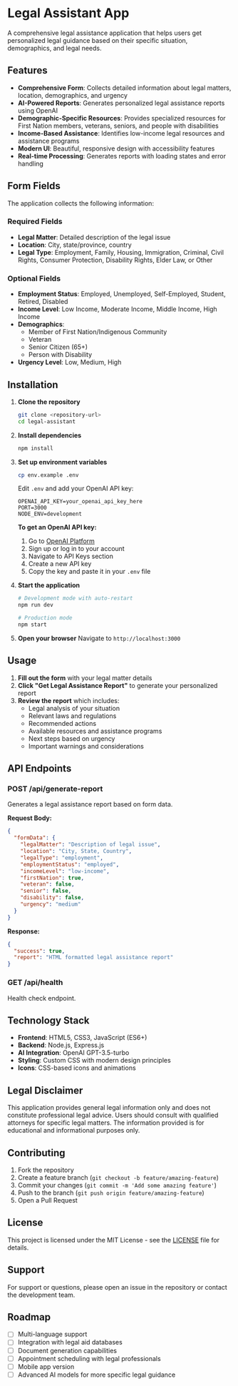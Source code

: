 # Legal Assistant App

A comprehensive legal assistance application that helps users get personalized legal guidance based on their specific situation, demographics, and legal needs.

## Features

- **Comprehensive Form**: Collects detailed information about legal matters, location, demographics, and urgency
- **AI-Powered Reports**: Generates personalized legal assistance reports using OpenAI
- **Demographic-Specific Resources**: Provides specialized resources for First Nation members, veterans, seniors, and people with disabilities
- **Income-Based Assistance**: Identifies low-income legal resources and assistance programs
- **Modern UI**: Beautiful, responsive design with accessibility features
- **Real-time Processing**: Generates reports with loading states and error handling

## Form Fields

The application collects the following information:

### Required Fields
- **Legal Matter**: Detailed description of the legal issue
- **Location**: City, state/province, country
- **Legal Type**: Employment, Family, Housing, Immigration, Criminal, Civil Rights, Consumer Protection, Disability Rights, Elder Law, or Other

### Optional Fields
- **Employment Status**: Employed, Unemployed, Self-Employed, Student, Retired, Disabled
- **Income Level**: Low Income, Moderate Income, Middle Income, High Income
- **Demographics**: 
  - Member of First Nation/Indigenous Community
  - Veteran
  - Senior Citizen (65+)
  - Person with Disability
- **Urgency Level**: Low, Medium, High

## Installation

1. **Clone the repository**
   ```bash
   git clone <repository-url>
   cd legal-assistant
   ```

2. **Install dependencies**
   ```bash
   npm install
   ```

3. **Set up environment variables**
   ```bash
   cp env.example .env
   ```
   
   Edit `.env` and add your OpenAI API key:
   ```
   OPENAI_API_KEY=your_openai_api_key_here
   PORT=3000
   NODE_ENV=development
   ```
   
   **To get an OpenAI API key:**
   1. Go to [OpenAI Platform](https://platform.openai.com/)
   2. Sign up or log in to your account
   3. Navigate to API Keys section
   4. Create a new API key
   5. Copy the key and paste it in your `.env` file

4. **Start the application**
   ```bash
   # Development mode with auto-restart
   npm run dev
   
   # Production mode
   npm start
   ```

5. **Open your browser**
   Navigate to `http://localhost:3000`

## Usage

1. **Fill out the form** with your legal matter details
2. **Click "Get Legal Assistance Report"** to generate your personalized report
3. **Review the report** which includes:
   - Legal analysis of your situation
   - Relevant laws and regulations
   - Recommended actions
   - Available resources and assistance programs
   - Next steps based on urgency
   - Important warnings and considerations

## API Endpoints

### POST /api/generate-report
Generates a legal assistance report based on form data.

**Request Body:**
```json
{
  "formData": {
    "legalMatter": "Description of legal issue",
    "location": "City, State, Country",
    "legalType": "employment",
    "employmentStatus": "employed",
    "incomeLevel": "low-income",
    "firstNation": true,
    "veteran": false,
    "senior": false,
    "disability": false,
    "urgency": "medium"
  }
}
```

**Response:**
```json
{
  "success": true,
  "report": "HTML formatted legal assistance report"
}
```

### GET /api/health
Health check endpoint.

## Technology Stack

- **Frontend**: HTML5, CSS3, JavaScript (ES6+)
- **Backend**: Node.js, Express.js
- **AI Integration**: OpenAI GPT-3.5-turbo
- **Styling**: Custom CSS with modern design principles
- **Icons**: CSS-based icons and animations

## Legal Disclaimer

This application provides general legal information only and does not constitute professional legal advice. Users should consult with qualified attorneys for specific legal matters. The information provided is for educational and informational purposes only.

## Contributing

1. Fork the repository
2. Create a feature branch (`git checkout -b feature/amazing-feature`)
3. Commit your changes (`git commit -m 'Add some amazing feature'`)
4. Push to the branch (`git push origin feature/amazing-feature`)
5. Open a Pull Request

## License

This project is licensed under the MIT License - see the [LICENSE](LICENSE) file for details.

## Support

For support or questions, please open an issue in the repository or contact the development team.

## Roadmap

- [ ] Multi-language support
- [ ] Integration with legal aid databases
- [ ] Document generation capabilities
- [ ] Appointment scheduling with legal professionals
- [ ] Mobile app version
- [ ] Advanced AI models for more specific legal guidance